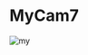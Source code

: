 # MyCam7
![my](https://user-images.githubusercontent.com/95539537/218270337-72058288-6d1e-4e34-afce-766a26640679.png)
